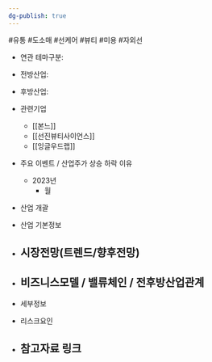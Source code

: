 ```yaml
---
dg-publish: true
---
```

#유통 #도소매 #선케어 #뷰티 #미용 #자외선

- 연관 테마구분: 


- 전방산업: 


- 후방산업: 


- 관련기업
	- [[본느]]
	- [[선진뷰티사이언스]]
	- [[잉글우드랩]]




- 주요 이벤트 / 산업주가 상승 하락 이유
	- 2023년
		- 월





- 산업 개괄




- 산업 기본정보




- 시장전망(트렌드/향후전망)
	- 





- 비즈니스모델 / 밸류체인 / 전후방산업관계
	- 




- 세부정보





- 리스크요인




- 참고자료 링크
	- 

